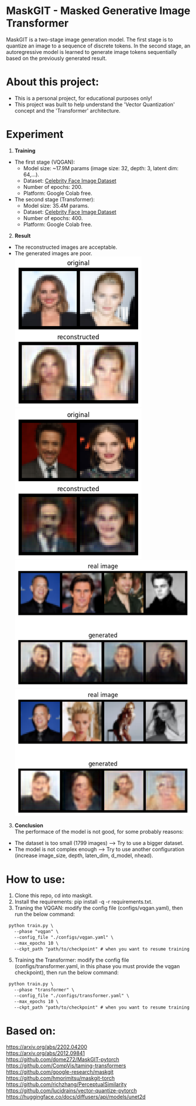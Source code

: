 # MaskGIT - Masked Generative Image Transformer
MaskGIT is a two-stage image generation model. The first stage is to quantize an image to a sequence of discrete tokens. In the second stage, an autoregressive model is learned to generate image tokens sequentially based on the previously generated result.
# About this project:
- This is a personal project, for educational purposes only!
- This project was built to help understand the 'Vector Quantization' concept and the 'Transformer' architecture.
# Experiment
1. **Training**
- The first stage (VQGAN):
   - Model size: ~17.9M params (image size: 32, depth: 3, latent dim: 64,...).
   - Dataset: [Celebrity Face Image Dataset](https://www.kaggle.com/datasets/vishesh1412/celebrity-face-image-dataset)
   - Number of epochs: 200.
   - Platform: Google Colab free.
- The second stage (Transformer):
   - Model size: 35.4M params.
   - Dataset: [Celebrity Face Image Dataset](https://www.kaggle.com/datasets/vishesh1412/celebrity-face-image-dataset)
   - Number of epochs: 400.
   - Platform: Google Colab free.
2. **Result**
- The reconstructed images are acceptable.
- The generated images are poor. \
     ![image](results/recontruction_images/test_on_epoch_199.png) \
     ![image](results/recontruction_images/validate_on_epoch_199.png) \
     ![image](results/generated_images/validate_on_epoch_320.png) \
     ![image](results/generated_images/validate_on_epoch_340.png)
3. **Conclusion** \
The performace of the model is not good, for some probably reasons:
- The dataset is too small (1799 images) ⟶ Try to use a bigger dataset.
- The model is not complex enough ⟶ Try to use another configuration (increase image_size, depth, laten_dim, d_model, nhead).
# How to use:
1. Clone this repo, cd into maskgit.
2. Install the requirements: pip install -q -r requirements.txt.
3. Traning the VQGAN: modify the config file (configs/vqgan.yaml), then run the below command:
```
 python train.py \
   --phase "vqgan" \
   --config_file "./configs/vqgan.yaml" \
   --max_epochs 10 \
   --ckpt_path "path/to/checkpoint" # when you want to resume training
```
5. Training the Transformer: modify the config file (configs/transformer.yaml, in this phase you must provide the vqgan checkpoint), then run the below command:
```
 python train.py \
   --phase "transformer" \
   --config_file "./configs/transformer.yaml" \
   --max_epochs 10 \
   --ckpt_path "path/to/checkpoint" # when you want to resume training
```
# Based on:
  https://arxiv.org/abs/2202.04200 \
  https://arxiv.org/abs/2012.09841 \
  https://github.com/dome272/MaskGIT-pytorch \
  https://github.com/CompVis/taming-transformers \
  https://github.com/google-research/maskgit \
  https://github.com/hmorimitsu/maskgit-torch \
  https://github.com/richzhang/PerceptualSimilarity \
  https://github.com/lucidrains/vector-quantize-pytorch \
  https://huggingface.co/docs/diffusers/api/models/unet2d

